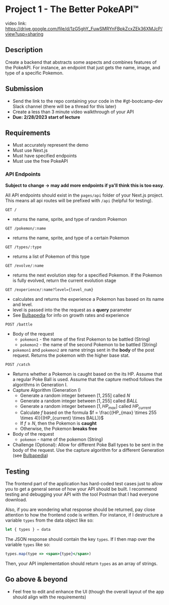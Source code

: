 # Project 1 - The Better PokeAPI™️

video link: https://drive.google.com/file/d/1zG5ghY_FuwSMRYnFBpkZcxZEk36XMJcP/view?usp=sharing

## Description
Create a backend that abstracts some aspects and combines features of the PokeAPI. For instance, an endpoint that just gets the name, image, and type of a specific Pokemon. 

## Submission
- Send the link to the repo containing your code in the #gt-bootcamp-dev Slack channel (there will be a thread for this later)
- Create a less than 3 minute video walkthrough of your API
- **Due: 2/28/2023 start of lecture**

## Requirements
- Must accurately represent the demo
- Must use Next.js
- Must have specified endpoints
- Must use the free PokeAPI

### API Endpoints
**Subject to change -> may add more endpoints if ya'll think this is too easy**.

All API endpoints should exist in the `pages/api` folder of your Next.js project. This means all api routes will be prefixed with `/api` (helpful for testing).

```http
GET /
```
- returns the name, sprite, and type of random Pokemon

```http
GET /pokemon/:name
```
- returns the name, sprite, and type of a certain Pokemon

```http
GET /types/:type
```
- returns a list of Pokemon of this type

```http
GET /evolve/:name
```
- returns the next evolution step for a specified Pokemon. If the Pokemon is fully evolved, return the current evolution stage

```http
GET /experience/:name?level={level_num}
```
- calculates and returns the experience a Pokemon has based on its name and level.
- level is passed into the the request as a **query** parameter
- See [Bulbapedia](https://bulbapedia.bulbagarden.net/wiki/Experience) for info on growth rates and experience 

```http
POST /battle
```
- Body of the request
	- `pokemon1` - the name of the first Pokemon to be battled (String)
	- `pokemon2` - the name of the second Pokemon to be battled (String)
- `pokemon1` and `pokemon2` are name strings sent in the **body** of the post request. Returns the pokemon with the higher base stat. 

```http
POST /catch
```
- Returns whether a Pokemon is caught based on the its HP. Assume that a regular Poke Ball is used. Assume that the capture method follows the algorithms in Generation I.
- Capture Algorithm (Generation I)
	- Generate a random integer between $[1, 255]$ called $N$
	- Generate a random integer between $[1, 255]$ called $BALL$
	- Generate a random integer between $[1, HP_{max}]$ called $HP_{current}$
	- Calculate $f$ based on the formula $f = \frac{(HP_{max} \times 255 \times 4)}{(HP_{current} \times BALL)}$
	- If $f \ge N$, then the Pokemon is **caught**
	- Otherwise, the Pokemon **breaks free** 
- Body of the request
	- `pokemon` - name of the pokemon (String)
- Challenge (Optional): Allow for different Poke Ball types to be sent in the body of the request. Use the capture algorithm for a different Generation (see [Bulbapedia](https://bulbapedia.bulbagarden.net/wiki/Catch_rate))

## Testing
The frontend part of the application has hard-coded test cases just to allow you to get a general sense of how your API should be built. I recommend testing and debugging your API with the tool Postman that I had everyone download. 

Also, if you are wondering what response should be returned, pay close attention to how the frontend code is written. For instance, if I destructure a variable `types` from the data object like so:
```js
let { types } = data 
```
The JSON response should contain the key `types`. If I then map over the variable `types` like so:
```jsx
types.map(type => <span>{type}</span>)
```
Then, your API implementation should return `types` as an array of strings. 

## Go above & beyond
- Feel free to edit and enhance the UI (though the overall layout of the app should align with the requirements)



